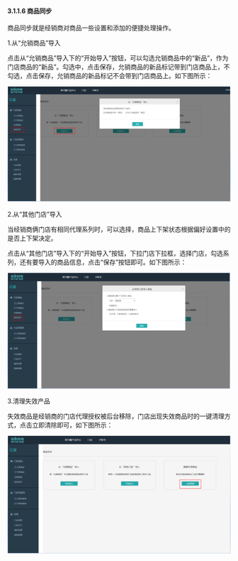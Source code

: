 #### 3.1.1.6 商品同步

商品同步就是经销商对商品一些设置和添加的便捷处理操作。

1.从“允销商品”导入

点击从“允销商品”导入下的“开始导入”按钮，可以勾选允销商品中的“新品”，作为门店商品的“新品”。勾选中，点击保存，允销商品的新品标记带到门店商品上，不勾选，点击保存，允销商品的新品标记不会带到门店商品上。如下图所示：

![](/assets/图片19.png)

2.从“其他门店”导入

当经销商俩门店有相同代理系列时，可以选择，商品上下架状态根据偏好设置中的是否上下架决定。

点击从“其他门店”导入下的“开始导入”按钮，下拉门店下拉框，选择门店，勾选系列，还有要导入的商品信息，点击“保存”按钮即可。如下图所示：

![](/assets/图片20.png)

3.清理失效产品

失效商品是经销商的门店代理授权被后台移除，门店出现失效商品时的一键清理方式，点击立即清除即可，如下图所示：

![](/assets/图片21.png)

